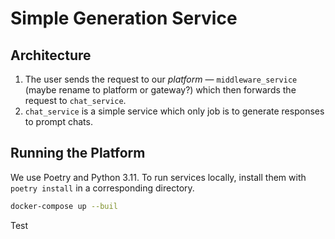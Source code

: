 # Simple Generation Service

## Architecture
1. The user sends the request to our *platform* — `middleware_service` (maybe rename to platform or gateway?) which then forwards the request to `chat_service`.
2. `chat_service` is a simple service which only job is to generate responses to prompt chats.

## Running the Platform
We use Poetry and Python 3.11. To run services locally, install them with `poetry install` in a corresponding directory.

```bash
docker-compose up --buil
```

Test
